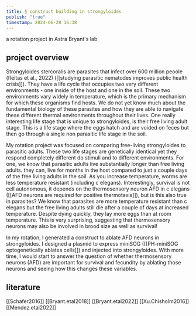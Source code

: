```yaml
---
title: § construct building in strongyloides
publish: "true"
timestamp: 2024-06-28 16:38
---
```

a rotation project in Astra Bryant's lab
## project overview
Strongyloides stercoralis are parasites that infect over 600 million peoole (fleitas et al., 2022) ([[studying parasitic nematodes improves public health crisis]]). They have a life cycle that occupies two very different environments - one inside of the host and one in the soil. These two environments vary widely in temperature, which is the primary mechanism for which these organisms find hosts. We do not yet know much about the fundamental biology of these parasites and how they are able to navigate these different thermal environments throughout their lives. One really interesting life stage that is unique to strongyloides, is their free living adult stage. This is a life stage where the eggs hatch and are voided on feces but then go through a single non parasitic life stage in the soil. 

My rotation project was focused on comparing free-living strongyloides to parasitic adults. These two life stages are genetically identical yet they respond completely different do stimuli and to different environments. For one, we know that parasitic adults live substantially longer than free living adults. they can, live for months in the host compared to just a couple days of the free living adults in the soil. As you increase temperature, worms are less temperature resistant (including c elegans). Interestingly, survival is not cell autonomous, it depends on the thermosensory neuron AFD in c elegans ([[AFD neurons are required for positive thermotaxis]]), but is this also true in parasites? We know that parasites are more temperature resistant than c elegans but the free living adults still die after a couple of days at increased temperature. Despite dying quickly, they lay more eggs than at room temperature. This is very surprising, suggesting that thermosensory neurons may also be involved in brood size as well as survival!

In my rotation, I generated a construct to ablate AFD neurons in strongyloides. I designed a plasmid to express miniSOG ([[PH-miniSOG optogenetically ablates cells]]) and injected into strongyloides. With more time, I would start to answer the question of whether thermosensory neurons (AFD) are important for survival and fecundity by ablating those neurons and seeing how this changes these variables. 

## literature
[[Schafer2016]]
[[Bryant.etal2018]]
[[Bryant.etal2022]]
[[Xu.Chisholm2016]]
[[Mendez.etal2022]]


